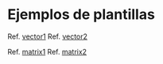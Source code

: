 # Ejemplos de plantillas

Ref. [vector1](templates/template_vector.hpp)
Ref. [vector2](templates/main_template_vector.cpp)

Ref. [matrix1](templates/template_matrix.hpp)
Ref. [matrix2](templates/main_template_matrix.cpp)


